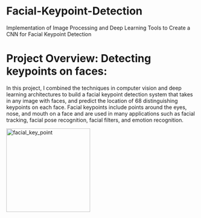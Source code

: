 # Facial-Keypoint-Detection
Implementation of Image Processing and Deep Learning Tools to Create a CNN for Facial Keypoint Detection

# Project Overview: Detecting keypoints on faces:
In this project, I combined the techniques in computer vision and deep learning architectures to build a facial keypoint detection system that takes in any image with faces, and predict the location of 68 distinguishing keypoints on each face. Facial keypoints include points around the eyes, nose, and mouth on a face and are used in many applications such as facial tracking, facial pose recognition, facial filters, and emotion recognition.


<img width="222" alt="facial_key_point" src="https://github.com/hamidghasemi69/Facial-Keypoint-Detection/assets/22797186/3ed3585d-1838-4e24-ad04-cf5e98cfacca">

